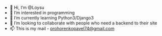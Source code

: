 - 👋 Hi, I’m @Loysu
- 👀 I’m interested in programming
- 🌱 I’m currently learning Python3/Django3
- 💞️ I’m looking to collaborate with people who need a backend to their site
- 📫 This is my mail - prohorenkopavel74@gmail.com

<!---
Loysu/Loysu is a ✨ special ✨ repository because its `README.md` (this file) appears on your GitHub profile.
You can click the Preview link to take a look at your changes.
--->

